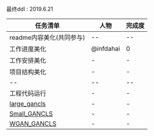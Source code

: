 最终ddl :  2019.6.21

|任务清单 | 人物| 完成度 |
|--| -- | -- |
|readme内容美化(共同参与)| -- |--|
 |工作进度美化|@infdahai |0|
 |工作安排美化| -|-|
 项目结构美化|-|-|
| --| --| --|
 |工程代码运行|- | -|
 |[large_gancls](https://github.com/BeyondCloud/Comp04_ReverseImageCaption/tree/master/Code/Large_GANCLS)|-|-|
|[Small_GANCLS](https://github.com/BeyondCloud/Comp04_ReverseImageCaption/tree/master/Code/Small_GANCLS)|- | -|
|[WGAN_GANCLS](https://github.com/BeyondCloud/Comp04_ReverseImageCaption/tree/master/Code/WGAN_GANCLS)|-|-|



